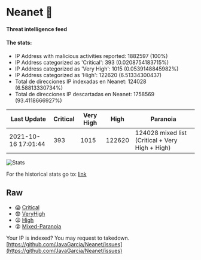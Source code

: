 # Neanet :hocho:
#### Threat intelligence feed
#### The stats:

- IP Address with malicious activities reported: 1882597 (100%)
- IP Address categorized as 'Critical':  393 (0.0208754183715%)
- IP Address categorized as 'Very High':  1015 (0.0539148845982%)
- IP Address categorized as 'High':  122620 (6.51334300437)
- Total de direcciones IP indexadas en Neanet:  124028 (6.58813330734%)
- Total de direcciones IP descartadas en Neanet:  1758569 (93.4118666927%)

| Last Update | Critical | Very High | High | Paranoia |
| --- | --- | --- | --- | --- |
| 2021-10-16 17:01:44 | 393 | 1015 | 122620 | 124028 mixed list (Critical + Very High + High)|

![Stats](https://docs.google.com/spreadsheets/d/e/2PACX-1vSnaNMIXVabIpDJjufMlzH7poXnshF3mgd8Is1g9ytUEzVsP5my4Trn8f-xkoLLQ38xpL3HtmUexLo6/pubchart?oid=501124687&format=image)

For the historical stats go to: [link](/stats.csv)
## Raw
- :scream: [Critical](https://raw.githubusercontent.com/JavaGarcia/Neanet/master/blacklists/neanet_critical.txt)
- :fearful: [VeryHigh](https://raw.githubusercontent.com/JavaGarcia/Neanet/master/blacklists/neanet_veryHigh.txtt)
- :frowning: [High](https://raw.githubusercontent.com/JavaGarcia/Neanet/master/blacklists/neanet_high.txt)
- :dizzy_face: [Mixed-Paranoia](https://raw.githubusercontent.com/JavaGarcia/Neanet/master/blacklists/neanet_all.txt)


Your IP is indexed? You may request to takedown. [https://github.com/JavaGarcia/Neanet/issues](https://github.com/JavaGarcia/Neanet/issues)






























































































































































































































































































































































































































































































































































































































































































































































































































































































































































































































































































































































































































































































































































































































































































































































































































































































































































































































































































































































































































































































































































































































































































































































































































































































































































































































































































































































































































































































































































































































































































































































































































































































































































































































































































































































































































































































































































































































































































































































































































































































































































































































































































































































































































































































































































































































































































































































































































































































































































































































































































































































































































































































































































































































































































































































































































































































































































































































































































































































































































































































































































































































































































































































































































































































































































































































































































































































































































































































































































































































































































































































































































































































































































































































































































































































































































































































































































































































































































































































































































































































































































































































































































































































































































































































































































































































































































































































































































































































































































































































































































































































































































































































































































































































































































































































































































































































































